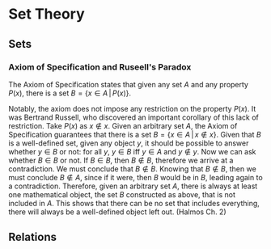 # Set Theory

## Sets

### Axiom of Specification and Ruseell's Paradox

The Axiom of Specification states that given any set $A$ and any property
$P(x)$, there is a set $B = \{x \in A\, |\, P(x) \}$.   

Notably, the axiom does not impose any restriction on the property $P(x)$. It was Bertrand Russell, who discovered an important corollary of this lack of
restriction.  Take $P(x)$ as $x\not\in x$. Given an arbitrary set $A$,
the Axiom of Specification guarantees that there is a set $B = \{x\in A\, |\,
x\not\in x\}$. Given that $B$ is a well-defined set, given any object $y$,
it should be possible to answer whether  $y\in B$  or not: for all $y$,
$y\in B$ iff $y\in A$ and $y\not\in y$. Now we can ask whether $B\in B$
or not. If $B\in B$, then $B\not\in B$, therefore we arrive at a
contradiction. We must conclude that $B\not\in B$. Knowing that $B\not\in
B$, then we must conclude $B\not\in A$, since if it were, then $B$ would be
in $B$, leading again to a contradiction.  Therefore, given an arbitrary set
$A$, there is always at least one mathematical object, the set $B$
constructed as above, that is not included in $A$. This shows that there can
be no set that includes everything, there will always be a well-defined object
left out. (Halmos Ch. 2)

## Relations


